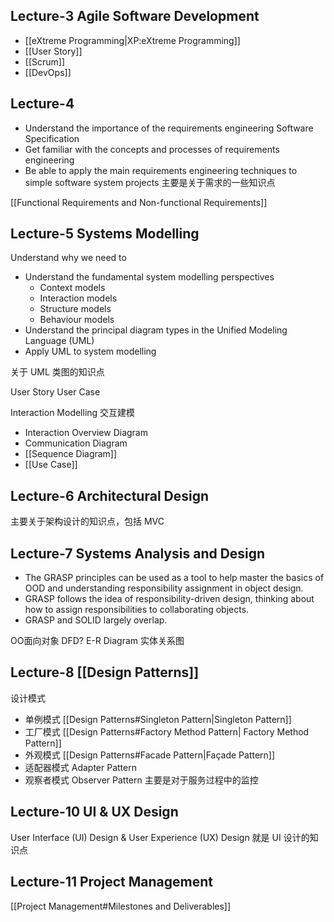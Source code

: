 ## Lecture-3 Agile Software Development

- [[eXtreme Programming|XP:eXtreme Programming]]
- [[User Story]]
- [[Scrum]]
- [[DevOps]]

## Lecture-4

- Understand the importance of the requirements engineering Software Specification 
- Get familiar with the concepts and processes of requirements engineering
- Be able to apply the main requirements engineering techniques to simple software system projects
主要是关于需求的一些知识点

[[Functional Requirements and Non-functional Requirements]]


## Lecture-5 Systems Modelling

Understand why we need to 
- Understand the fundamental system modelling perspectives 
	- Context models
	- Interaction models 
	- Structure models 
	- Behaviour models
- Understand the principal diagram types in the Unified Modeling Language (UML)
- Apply UML to system modelling



关于 UML 类图的知识点

User Story User Case

Interaction Modelling 交互建模
- Interaction Overview Diagram
- Communication Diagram
- [[Sequence Diagram]]
- [[Use Case]]

## Lecture-6 Architectural Design

主要关于架构设计的知识点，包括 MVC

## Lecture-7 Systems Analysis and Design

- The GRASP principles can be used as a tool to help master the basics of OOD and understanding responsibility assignment in object design.
- GRASP follows the idea of responsibility-driven design, thinking about how to assign responsibilities to collaborating objects.
- GRASP and SOLID largely overlap.

OO面向对象 DFD? E-R Diagram 实体关系图

## Lecture-8 [[Design Patterns]]

设计模式

- 单例模式 [[Design Patterns#Singleton Pattern|Singleton Pattern]]
- 工厂模式 [[Design Patterns#Factory Method Pattern| Factory Method Pattern]]
- 外观模式 [[Design Patterns#Facade Pattern|Façade Pattern]] 
- 适配器模式 Adapter Pattern
- 观察者模式 Observer Pattern 主要是对于服务过程中的监控

## Lecture-10 UI & UX Design
User Interface (UI) Design & User Experience (UX) Design
就是 UI 设计的知识点

## Lecture-11 Project Management

[[Project Management#Milestones and Deliverables]]